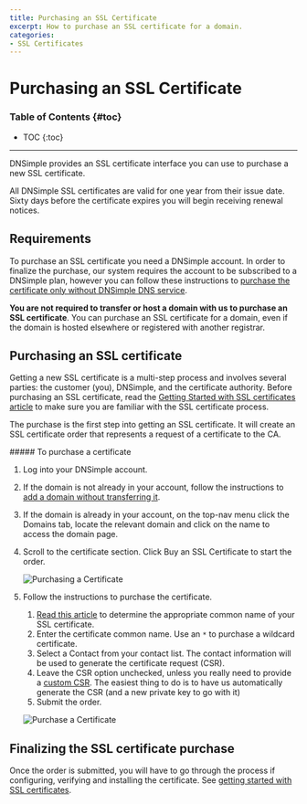 ```yaml
---
title: Purchasing an SSL Certificate
excerpt: How to purchase an SSL certificate for a domain.
categories:
- SSL Certificates
---
```


# Purchasing an SSL Certificate

### Table of Contents {#toc}

* TOC
{:toc}

---

DNSimple provides an SSL certificate interface you can use to purchase a new SSL certificate.

All DNSimple SSL certificates are valid for one year from their issue date. Sixty days before the certificate expires you will begin receiving renewal notices.


## Requirements

To purchase an SSL certificate you need a DNSimple account. In order to finalize the purchase, our system requires the account to be subscribed to a DNSimple plan, however you can follow these instructions to [purchase the certificate only without DNSimple DNS service](http://support.dnsimple.com/articles/ssl-certificate-only/).

**You are not required to transfer or host a domain with us to purchase an SSL certificate**. You can purchase an SSL certificate for a domain, even if the domain is hosted elsewhere or registered with another registrar.


## Purchasing an SSL certificate

Getting a new SSL certificate is a multi-step process and involves several parties: the customer (you), DNSimple, and the certificate authority. Before purchasing an SSL certificate, read the [Getting Started with SSL certificates article](/articles/getting-started-ssl-certificates/) to make sure you are familiar with the SSL certificate process.

The purchase is the first step into getting an SSL certificate. It will create an SSL certificate order that represents a request of a certificate to the CA.

<div class="section-steps" markdown="1">
##### To purchase a certificate

1.  Log into your DNSimple account.
1.  If the domain is not already in your account, follow the instructions to [add a domain without transferring it](/articles/adding-domain/).
1.  If the domain is already in your account, on the top-nav menu click the <label>Domains</label> tab, locate the relevant domain and click on the name to access the domain page.
1.  Scroll to the certificate section. Click <label>Buy an SSL Certificate</label> to start the order.

    ![Purchasing a Certificate](http://cl.ly/image/2c2L1L0u0X01/dnsimple-certificates-purchase-action.png)

1.  Follow the instructions to purchase the certificate.

    1.  [Read this article](/articles/ssl-certificate-hostname/) to determine the appropriate common name of your SSL certificate.
    1.  Enter the certificate common name. Use an `*` to purchase a wildcard certificate.
    1.  Select a Contact from your contact list. The contact information will be used to generate the certificate request (CSR).
    1.  Leave the CSR option unchecked, unless you really need to provide a [custom CSR](/articles/what-is-csr/). The easiest thing to do is to have us automatically generate the CSR (and a new private key to go with it)
    1.  Submit the order.

    ![Purchase a Certificate](http://cl.ly/image/3a201x3L2L2w/dnsimple-certificate-purchase.png)

</div>

## Finalizing the SSL certificate purchase

Once the order is submitted, you will have to go through the process if configuring, verifying and installing the certificate. See [getting started with SSL certificates](/articles/getting-started-ssl-certificates/).

